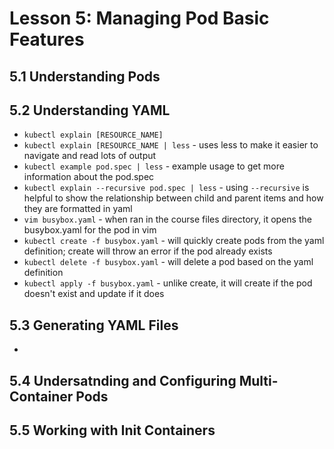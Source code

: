 # Lesson 5: Managing Pod Basic Features

## 5.1 Understanding Pods

## 5.2 Understanding YAML
- `kubectl explain [RESOURCE_NAME]`
- `kubectl explain [RESOURCE_NAME | less` - uses less to make it easier to navigate and read lots of output
- `kubectl example pod.spec | less` - example usage to get more information about the pod.spec
- `kubectl explain --recursive pod.spec | less` - using `--recursive` is helpful to show the relationship between child and parent items and how they are formatted in yaml
- `vim busybox.yaml` - when ran in the course files directory, it opens the busybox.yaml for the pod in vim
- `kubectl create -f busybox.yaml` - will quickly create pods from the yaml definition; create will throw an error if the pod already exists
- `kubectl delete -f busybox.yaml` - will delete a pod based on the yaml definition
- `kubectl apply -f busybox.yaml` - unlike create, it will create if the pod doesn't exist and update if it does

## 5.3 Generating YAML Files
- 

## 5.4 Undersatnding and Configuring Multi-Container Pods

## 5.5 Working with Init Containers
